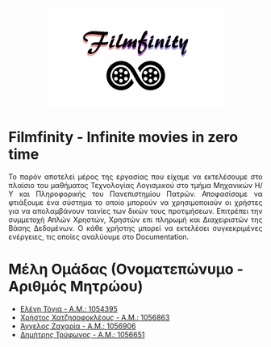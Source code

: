 <p align="center">
  <img src="./res/drawable/logo.png" />
</p>

# Filmfinity - Infinite movies in zero time
<p align="justify">
Το παρόν αποτελεί μέρος της εργασίας που είχαμε να εκτελέσουμε στο πλαίσιο του μαθήματος Τεχνολογίας Λογισμικού στο τμήμα Μηχανικών Η/Υ και Πληροφορικής του Πανεπιστημίου Πατρών. Αποφασίσαμε να φτιάξουμε ένα σύστημα το οποίο μπορούν να χρησιμοποιούν οι χρήστες για να απολαμβάνουν ταινίες των δικών τους προτιμήσεων. Επιτρέπει την συμμετοχή Απλών Χρηστών, Χρηστών επι πληρωμή και Διαχειριστών της Βάσης Δεδομένων. Ο κάθε χρήστης μπορεί να εκτελέσει συγκεκριμένες ενέργειες, τις οποίες αναλύουμε στο Documentation. 
</p>


# Μέλη Ομάδας (Ονοματεπώνυμο - Αριθμός Μητρώου)
<ul>
  <li><a href="https://github.com/helentogia">Ελένη Τόγια - Α.Μ.: 1054395</a></li>
  <li><a href="https://github.com/Chrishadj17">Χρήστος Χατζησοφοκλέους - Α.Μ.: 1056863</a></li>
  <li><a href="https://github.com/AggelosZacharia">Άγγελος Ζαχαρία - Α.Μ.: 1056906</a></li>
  <li><a href="https://github.com/Mitsios325">Δημήτρης Τρύφωνος - Α.Μ.: 1056651</a></li>
</ul>
